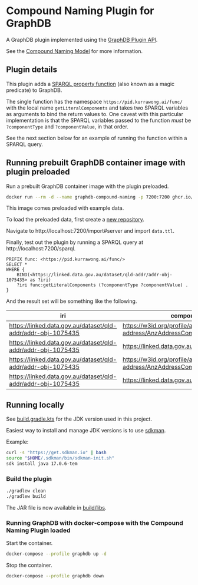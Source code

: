 # Compound Naming Plugin for GraphDB

A GraphDB plugin implemented using the [GraphDB Plugin API](https://graphdb.ontotext.com/documentation/10.2/plug-in-api.html).

See the [Compound Naming Model](https://linked.data.gov.au/def/cn) for more information.

## Plugin details

This plugin adds a [SPARQL property function](https://graphdb.ontotext.com/documentation/10.2/sparql-functions-reference.html#sparql-functions-vs-magic-predicates) (also known as a magic predicate) to GraphDB.

The single function has the namespace `https://pid.kurrawong.ai/func/` with the local name `getLiteralComponents` and takes two SPARQL variables as arguments to bind the return values to. One caveat with this particular implementation is that the SPARQL variables passed to the function _must_ be `?componentType` and `?componentValue`, in that order.

See the next section below for an example of running the function within a SPARQL query.

## Running prebuilt GraphDB container image with plugin preloaded

Run a prebuilt GraphDB container image with the plugin preloaded.

```bash
docker run --rm -d --name graphdb-compound-naming -p 7200:7200 ghcr.io/kurrawong/graphdb-compound-naming
```

This image comes preloaded with example data.

To load the preloaded data, first create a [new repository](http://localhost:7200/repository).

Navigate to http://localhost:7200/import#server and import `data.ttl`.

Finally, test out the plugin by running a SPARQL query at http://localhost:7200/sparql.

```sparql
PREFIX func: <https://pid.kurrawong.ai/func/>
SELECT *
WHERE {
    BIND(<https://linked.data.gov.au/dataset/qld-addr/addr-obj-1075435> as ?iri)
    ?iri func:getLiteralComponents (?componentType ?componentValue) .
}
```

And the result set will be something like the following.

| iri                                                          | componentType                                                             | componentValue |
|--------------------------------------------------------------|---------------------------------------------------------------------------|----------------|
| https://linked.data.gov.au/dataset/qld-addr/addr-obj-1075435 | https://w3id.org/profile/anz-address/AnzAddressComponentTypes/numberFirst | 72             |
| https://linked.data.gov.au/dataset/qld-addr/addr-obj-1075435 | https://linked.data.gov.au/def/roads/ct/RoadType                          | ST (Y)         |
| https://linked.data.gov.au/dataset/qld-addr/addr-obj-1075435 | https://w3id.org/profile/anz-address/AnzAddressComponentTypes/locality    | SHORNCLIFFE    |
| https://linked.data.gov.au/dataset/qld-addr/addr-obj-1075435 | https://linked.data.gov.au/def/roads/ct/RoadName                          | Yundah         |

## Running locally

See [build.gradle.kts](build.gradle.kts) for the JDK version used in this project.

Easiest way to install and manage JDK versions is to use [sdkman](https://sdkman.io/install).

Example:

```bash
curl -s "https://get.sdkman.io" | bash
source "$HOME/.sdkman/bin/sdkman-init.sh"
sdk install java 17.0.6-tem
```

### Build the plugin

```bash
./gradlew clean
./gradlew build
```

The JAR file is now available in [build/libs](build/libs).

### Running GraphDB with docker-compose with the Compound Naming Plugin loaded

Start the container.

```bash
docker-compose --profile graphdb up -d
```

Stop the container.

```bash
docker-compose --profile graphdb down
```
